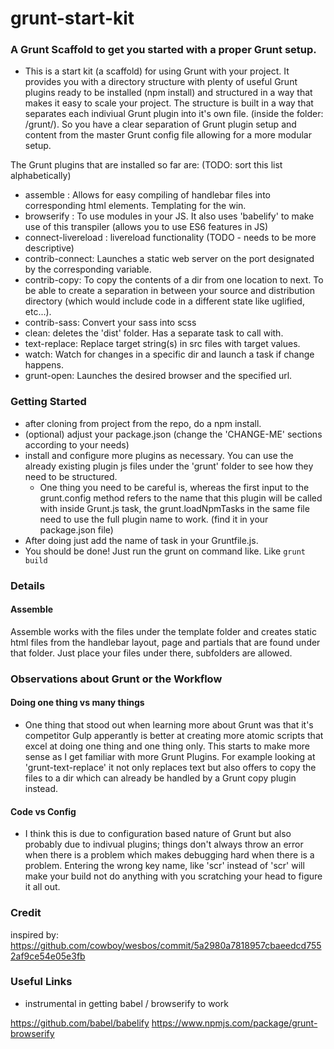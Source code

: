 # grunt-start-kit
### A Grunt Scaffold to get you started with a proper Grunt setup.

- This is a start kit (a scaffold) for using Grunt with your project. It provides you with a directory structure with plenty of useful Grunt plugins ready to be installed (npm install) and structured in a way that makes it easy to scale your project. The structure is built in a way that separates each indiviual Grunt plugin into it's own file. (inside the folder: /grunt/). So you have a clear separation of Grunt plugin setup and content from the master Grunt config file allowing for a more modular setup.

The Grunt plugins that are installed so far are: (TODO: sort this list alphabetically)
- assemble : Allows for easy compiling of handlebar files into corresponding html elements. Templating for the win.
- browserify : To use modules in your JS. It also uses 'babelify' to make use of this transpiler (allows you to use ES6 features in JS)
- connect-livereload : livereload functionality (TODO - needs to be more descriptive)
- contrib-connect: Launches a static web server on the port designated by the corresponding variable.
- contrib-copy: To copy the contents of a dir from one location to next. To be able to create a separation in between your source and distribution directory (which would include code in a different state like uglified, etc...).
- contrib-sass: Convert your sass into scss
- clean: deletes the 'dist' folder. Has a separate task to call with. 
- text-replace: Replace target string(s) in src files with target values.
- watch: Watch for changes in a specific dir and launch a task if change happens.
- grunt-open: Launches the desired browser and the specified url.

### Getting Started
- after cloning from project from the repo, do a npm install.
- (optional) adjust your package.json (change the 'CHANGE-ME' sections according to your needs)
- install and configure more plugins as necessary. You can use the already existing plugin js files under the 'grunt' folder to see how they need to be structured.
	- One thing you need to be careful is, whereas the first input to the grunt.config method refers to the name that this plugin will be called with inside Grunt.js task, the grunt.loadNpmTasks in the same file need to use the full plugin name to work. (find it in your package.json file)
- After doing just add the name of task in your Gruntfile.js.
- You should be done! Just run the grunt <taskname> on command like. Like `grunt build`

### Details

#### Assemble

Assemble works with the files under the template folder and creates static html files from the handlebar layout, page and partials that are found under that folder. Just place your files under there, subfolders are allowed.

### Observations about Grunt or the Workflow

#### Doing one thing vs many things

- One thing that stood out when learning more about Grunt was that it's competitor Gulp apperantly is better at creating more atomic scripts that excel at doing one thing and one thing only. This starts to make more sense as I get familiar with more Grunt Plugins. For example looking at 'grunt-text-replace' it not only replaces text but also offers to copy the files to a dir which can already be handled by a Grunt copy plugin instead.

#### Code vs Config

- I think this is due to configuration based nature of Grunt but also probably due to indivual plugins; things don't always throw an error when there is a problem which makes debugging hard when there is a problem. Entering the wrong key name, like 'scr' instead of 'scr' will make your build not do anything with you scratching your head to figure it all out.

### Credit

inspired by:
https://github.com/cowboy/wesbos/commit/5a2980a7818957cbaeedcd7552af9ce54e05e3fb

### Useful Links

- instrumental in getting babel / browserify to work

https://github.com/babel/babelify
https://www.npmjs.com/package/grunt-browserify